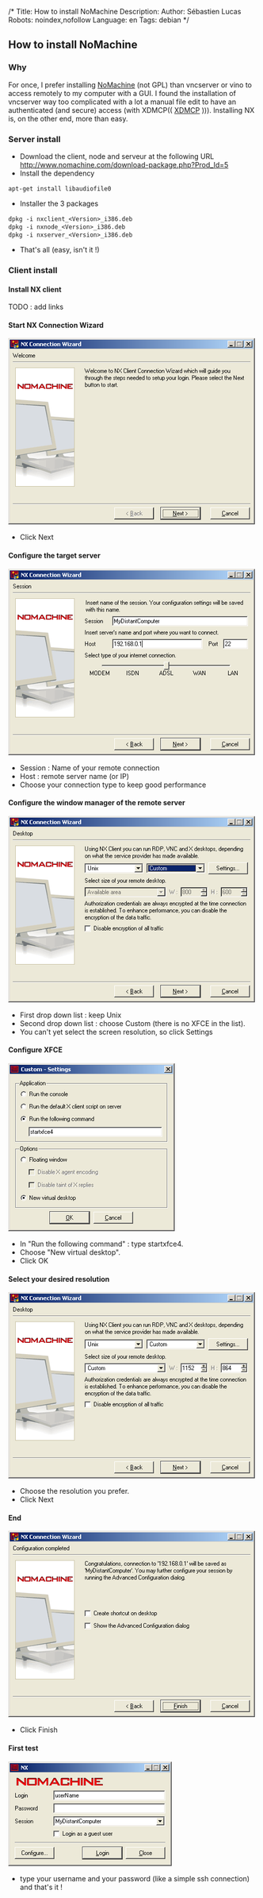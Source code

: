 /*
Title: How to install NoMachine
Description: 
Author: Sébastien Lucas
Robots: noindex,nofollow
Language: en
Tags: debian
*/
## How to install NoMachine

### Why
For once, I prefer installing  [NoMachine](http://www.nomachine.com/) (not GPL) than vncserver or vino to access remotely to my computer with a GUI. I found the installation of vncserver way too complicated with a lot a manual file edit to have an authenticated (and secure) access  (with XDMCP(( [XDMCP](http://fr.wikipedia.org/wiki/Special:Search?search=XDMCP) ))). Installing NX is, on the other end, more than easy.

### Server install

*	Download the client, node and serveur at the following URL http://www.nomachine.com/download-package.php?Prod_Id=5
*	Install the dependency

```
apt-get install libaudiofile0
```

*	Installer the 3 packages

```
dpkg -i nxclient_<Version>_i386.deb 
dpkg -i nxnode_<Version>_i386.deb 
dpkg -i nxserver_<Version>_i386.deb 
```

*	That's all (easy, isn't it !)
### Client install

#### Install NX client
TODO : add links
#### Start NX Connection Wizard

![Image](/fr/debian/nxclient01.png)
*	Click Next
#### Configure the target server

![Image](/fr/debian/nxclient02.png)
*	Session : Name of your remote connection
*	Host : remote server name (or IP)
*	Choose your connection type to keep good performance
#### Configure the window manager of the remote server

![Image](/fr/debian/nxclient03.png)
*	First drop down list : keep Unix
*	Second drop down list : choose Custom (there is no XFCE in the list).
*	You can't yet select the screen resolution, so click Settings
#### Configure XFCE

![Image](/fr/debian/nxclient04.png)
*	In "Run the following command" : type startxfce4.
*	Choose "New virtual desktop".
*	Click OK
#### Select your desired resolution

![Image](/fr/debian/nxclient05.png)
*	Choose the resolution you prefer.
*	Click Next
#### End

![Image](/fr/debian/nxclient06.png)
*	Click Finish
#### First test

![Image](/fr/debian/nxclient07.png)
*	type your username and your password (like a simple ssh connection) and that's it !

